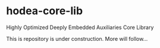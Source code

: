 # hodea-core-lib
Highly Optimized Deeply Embedded Auxiliaries Core Library

This is repository is under construction. More will follow...

